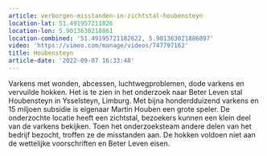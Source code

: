 ```yaml
---
article: verborgen-misstanden-in-zichtstal-houbensteyn
location-lat: 51.491957211826
location-lon: 5.9013630218861
location-combined: '51.49195721182622, 5.901363021886097'
video: 'https://vimeo.com/manage/videos/747797162'
title: Houbensteyn
article-date: '2022-09-07 16:33:48'
---
```


Varkens met wonden, abcessen, luchtwegproblemen, dode varkens en vervuilde hokken. Het is te zien in het onderzoek naar Beter Leven stal Houbensteyn in Ysselsteyn, Limburg. Met bijna honderdduizend varkens en 15 miljoen subsidie is eigenaar Martin Houben een grote speler. De onderzochte locatie heeft een zichtstal, bezoekers kunnen een klein deel van de varkens bekijken. Toen het onderzoeksteam andere delen van het bedrijf bezocht, troffen ze de misstanden aan. De hokken voldoen niet aan de wettelijke voorschriften en Beter Leven eisen.